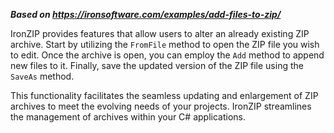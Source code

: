 ***Based on <https://ironsoftware.com/examples/add-files-to-zip/>***

IronZIP provides features that allow users to alter an already existing ZIP archive. Start by utilizing the `FromFile` method to open the ZIP file you wish to edit. Once the archive is open, you can employ the `Add` method to append new files to it. Finally, save the updated version of the ZIP file using the `SaveAs` method.

This functionality facilitates the seamless updating and enlargement of ZIP archives to meet the evolving needs of your projects. IronZIP streamlines the management of archives within your C# applications.
